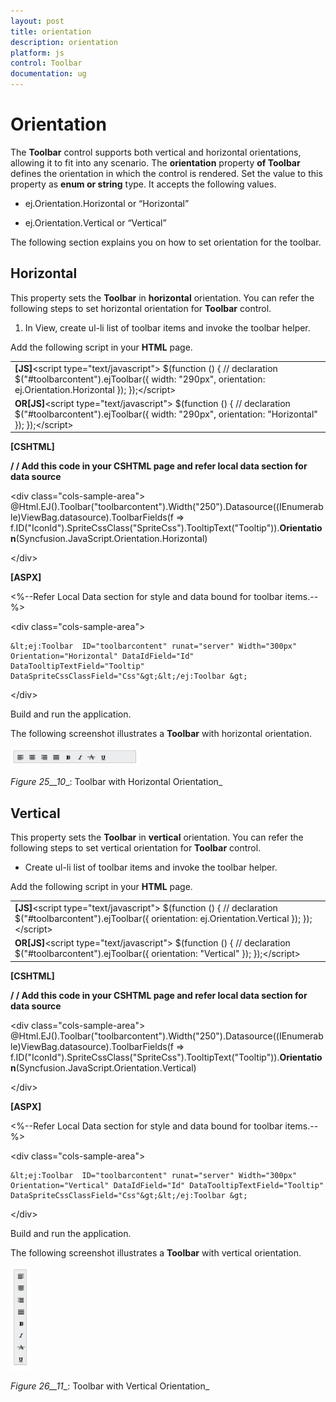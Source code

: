 ```yaml
---
layout: post
title: orientation
description: orientation
platform: js
control: Toolbar
documentation: ug
---
```


# Orientation

The **Toolbar** control supports both vertical and horizontal orientations, allowing it to fit into any scenario. The **orientation** property **of Toolbar** defines the orientation in which the control is rendered. Set the value to this property as **enum or string** type. It accepts the following values.

* ej.Orientation.Horizontal or “Horizontal”

* ej.Orientation.Vertical  or “Vertical”

The following section explains you on how to set orientation for the toolbar.

## Horizontal

This property sets the **Toolbar** in **horizontal** orientation. You can refer the following steps to set horizontal orientation for **Toolbar** control.

1. In View, create ul-li list of toolbar items and invoke the toolbar helper.

Add the following script in your **HTML** page.


<table>
<tr>
<td>
<b>[JS]</b>&lt;script type="text/javascript"&gt;    $(function () {        // declaration        $("#toolbarcontent").ejToolbar({ width: "290px", orientation: ej.Orientation.Horizontal });    });&lt;/script&gt;</td></tr>
<tr>
<td>
<b>OR</b><b>[JS]</b>&lt;script type="text/javascript"&gt;    $(function () {        // declaration                    $("#toolbarcontent").ejToolbar({ width: "290px", orientation: "Horizontal" });    });&lt;/script&gt;</td></tr>
</table>


**[CSHTML]** 

**/ / Add this code in your CSHTML page and refer local data section for data source**

&lt;div class="cols-sample-area"&gt;    @Html.EJ().Toolbar("toolbarcontent").Width("250").Datasource((IEnumerable<ToolbarLocalBinding>)ViewBag.datasource).ToolbarFields(f => f.ID("IconId").SpriteCssClass("SpriteCss").TooltipText("Tooltip")).**Orientation**(Syncfusion.JavaScript.Orientation.Horizontal)

&lt;/div&gt;



**[ASPX]**

&lt;%--Refer Local Data section for style and data bound for toolbar items.--%&gt;

&lt;div class="cols-sample-area"&gt;

    &lt;ej:Toolbar  ID="toolbarcontent" runat="server" Width="300px" Orientation="Horizontal" DataIdField="Id" DataTooltipTextField="Tooltip" DataSpriteCssClassField="Css"&gt;&lt;/ej:Toolbar &gt;

&lt;/div&gt;



Build and run the application.

The following screenshot illustrates a **Toolbar** with horizontal orientation.

![](orientation_images\orientation_img1.png)

_Figure_ _25__10__: Toolbar with Horizontal Orientation_

## Vertical

This property sets the **Toolbar** in **vertical** orientation. You can refer the following steps to set vertical orientation for **Toolbar** control.

* Create ul-li list of toolbar items and invoke the toolbar helper.

Add the following script in your **HTML** page.


<table>
<tr>
<td>
<b>[JS]</b>&lt;script type="text/javascript"&gt;    $(function () {        // declaration        $("#toolbarcontent").ejToolbar({ orientation: ej.Orientation.Vertical });    });&lt;/script&gt;</td></tr>
<tr>
<td>
<b>OR</b><b>[JS]</b>&lt;script type="text/javascript"&gt;    $(function () {        // declaration        $("#toolbarcontent").ejToolbar({ orientation: "Vertical" });    });&lt;/script&gt;</td></tr>
</table>


**[CSHTML]** 

**/ / Add this code in your CSHTML page and refer local data section for data source**

&lt;div class="cols-sample-area"&gt;    @Html.EJ().Toolbar("toolbarcontent").Width("250").Datasource((IEnumerable<ToolbarLocalBinding>)ViewBag.datasource).ToolbarFields(f => f.ID("IconId").SpriteCssClass("SpriteCss").TooltipText("Tooltip")).**Orientation**(Syncfusion.JavaScript.Orientation.Vertical)

&lt;/div&gt;



**[ASPX]**

&lt;%--Refer Local Data section for style and data bound for toolbar items.--%&gt;

&lt;div class="cols-sample-area"&gt;

    &lt;ej:Toolbar  ID="toolbarcontent" runat="server" Width="300px" Orientation="Vertical" DataIdField="Id" DataTooltipTextField="Tooltip" DataSpriteCssClassField="Css"&gt;&lt;/ej:Toolbar &gt;

&lt;/div&gt;



Build and run the application.

The following screenshot illustrates a **Toolbar** with vertical orientation.

![](orientation_images\orientation_img2.png)

_Figure_ _26__11__: Toolbar with Vertical Orientation_

